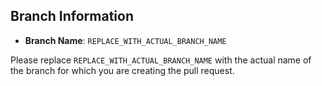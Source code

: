## Branch Information

- **Branch Name**: `REPLACE_WITH_ACTUAL_BRANCH_NAME`

Please replace `REPLACE_WITH_ACTUAL_BRANCH_NAME` with the actual name of the branch for which you are creating the pull request.

<!-- You can add other sections that you want to include in your default PR template -->
